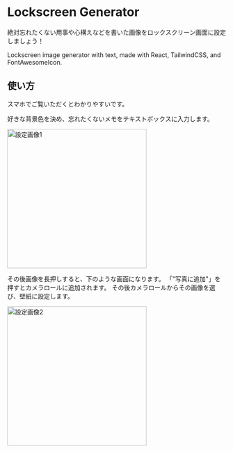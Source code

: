 # Lockscreen Generator

絶対忘れたくない用事や心構えなどを書いた画像をロックスクリーン画面に設定しましょう！

Lockscreen image generator with text, made with React, TailwindCSS, and FontAwesomeIcon.

## 使い方

スマホでご覧いただくとわかりやすいです。

好きな背景色を決め、忘れたくないメモをテキストボックスに入力します。

<img src="https://user-images.githubusercontent.com/54469054/147715527-f2d0ef4a-1172-47bd-8a19-d0749029fedc.jpg" width="320px" alt="設定画像1">

その後画像を長押しすると、下のような画面になります。
「"写真に追加"」を押すとカメラロールに追加されます。
その後カメラロールからその画像を選び、壁紙に設定します。

<img src="https://user-images.githubusercontent.com/54469054/147715523-59ce24e9-5feb-4ea1-935b-e940bae7a131.jpg" width="320px" alt="設定画像2">
